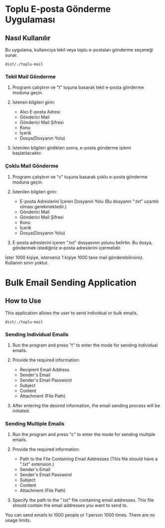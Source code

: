 # Toplu E-posta Gönderme Uygulaması


## Nasıl Kullanılır

Bu uygulama, kullanıcıya tekil veya toplu e-postaları gönderme seçeneği sunar.

``
dist/./toplu-mail
``
### Tekil Mail Gönderme


1. Programı çalıştırın ve "t" tuşuna basarak tekil e-posta gönderme moduna geçin.


2. İstenen bilgileri girin:
   - Alıcı E-posta Adresi
   - Gönderici Mail
   - Gönderici Mail Şifresi
   - Konu
   - İçerik
   - Dosya(Dosyanın Yolu)


3. İstenilen bilgileri girdikten sonra, e-posta gönderme işlemi başlatılacaktır.

### Çoklu Mail Gönderme

1. Programı çalıştırın ve "c" tuşuna basarak çoklu e-posta gönderme moduna geçin.

2. İstenilen bilgileri girin:
   - E-posta Adreslerini İçeren Dosyanın Yolu (Bu dosyanın ".txt" uzantılı olması gerekmektedir.)
   - Gönderici Mail
   - Gönderici Mail Şifresi
   - Konu
   - İçerik
   - Dosya(Dosyanın Yolu)

3. E-posta adreslerini içeren ".txt" dosyasının yolunu belirtin. Bu dosya, göndermek istediğiniz e-posta adreslerini içermelidir.

 İster 1000 kişiye, isterseniz 1 kişiye 1000 tane mail gönderebilirsiniz. Kullanım sınırı yoktur.

# Bulk Email Sending Application

## How to Use

This application allows the user to send individual or bulk emails.

```
dist/./toplu-mail
```

### Sending Individual Emails

1. Run the program and press "t" to enter the mode for sending individual emails.

2. Provide the required information:
   - Recipient Email Address
   - Sender's Email
   - Sender's Email Password
   - Subject
   - Content
   - Attachment (File Path)

3. After entering the desired information, the email sending process will be initiated.

### Sending Multiple Emails

1. Run the program and press "c" to enter the mode for sending multiple emails.

2. Provide the required information:
   - Path to the File Containing Email Addresses (This file should have a ".txt" extension.)
   - Sender's Email
   - Sender's Email Password
   - Subject
   - Content
   - Attachment (File Path)

3. Specify the path to the ".txt" file containing email addresses. This file should contain the email addresses you want to send to.

You can send emails to 1000 people or 1 person 1000 times. There are no usage limits.


